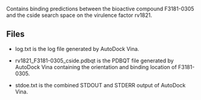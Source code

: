 Contains binding predictions between the bioactive compound F3181-0305 and the cside search space on the virulence factor rv1821.

## Files

- log.txt is the log file generated by AutoDock Vina.

- rv1821_F3181-0305_cside.pdbqt is the PDBQT file generated by AutoDock Vina containing the orientation and binding location of F3181-0305.

- stdoe.txt is the combined STDOUT and STDERR output of AutoDock Vina.

